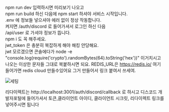 npm run dev 입력하시면 미리보기 나오고  
npm run build 하신 다음에 npm start 하셔야 서비스 시작입니다.  
.env 에 정보들 넣으셔야 에러 없이 정상 작동합니다.  
켜지면 /auth/discord 로 들어가셔서 로그인 하신 다음  
/api/user 로 가셔야 정보가 뜹니다.  
npm i 도 꼭 해주세요.  
jwt_token 은 충분히 복잡하게 해야 해킹 안당해요.  
jwt 모르겠으면 콘솔에다가 node -e "console.log(require('crypto').randomBytes(64).toString('hex'))"  이거치시고 나오는 이상한 문자들 그대로 복붙하시면 되요.
REDIS_URL은 https://redis.io/ 여기 들어가면 redis cloud 만들수있어요 그거 만들어서 링크 붙여서 쓰세여.

![세팅](https://github.com/sejun3232/img/blob/main/api%EC%84%A4%EB%AA%85%20%EC%9D%B4%EB%AF%B8%EC%A7%80.png)  

리다이렉트는 http://localhost:3001/auth/discord/callback 로 하시고 디스코드 개발자포털에 들어가셔서 토큰,클라이언트 아이디, 클라이언트 시크릿, 리다이렉트 링크를 넣어주시면 됩니다

